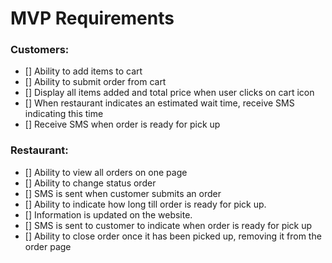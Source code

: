 # MVP Requirements

### Customers:
*   [] Ability to add items to cart
*   [] Ability to submit order from cart
*   [] Display all items added and total price when user clicks on cart icon
*   [] When restaurant indicates an estimated wait time, receive SMS indicating this time
*   [] Receive SMS when order is ready for pick up

### Restaurant:
*   [] Ability to view all orders on one page
*   [] Ability to change status order
*   [] SMS is sent when customer submits an order
*   [] Ability to indicate how long till order is ready for pick up.
  *   [] Information is updated on the website.
  *   [] SMS is sent to customer to indicate when order is ready for pick up
*   [] Ability to close order once it has been picked up, removing it from the order page 
